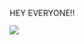 




HEY EVERYONE!!






![](https://github-profile-trophy.vercel.app/?username=yograjsharma05&theme=gruvbox&no-frame=false&no-bg=false&margin-w=4)
